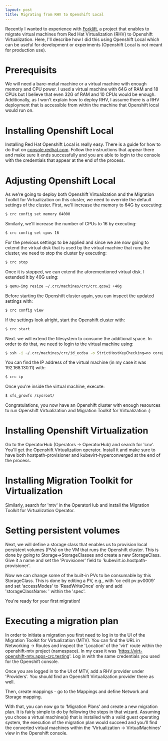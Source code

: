 ```yaml
---
layout: post
title: Migrating from RHV to Openshift Local
---
```


Recently I wanted to experience with [Forklift](https://github.com/konveyor/forklift), a project that enables to migrate virtual machines from Red Hat Virtualization (RHV) to Openshift Virtualization. Here, I'll describe how I did this using Openshift Local which can be useful for development or experiments (Openshift Local is not meant for production use).

# Prerequisits

We will need a bare-metal machine or a virtual machine with enough memory and CPU power. I used a virtual machine with 64G of RAM and 18 CPUs but I believe that even 32G of RAM and 10 CPUs would be enough. Additionally, as I won't explain how to deploy RHV, I assume there is a RHV deployment that is accessible from within the machine that Openshift local would run on.

# Installing Openshift Local

Installing Red Hat Openshift Local is really easy. There is a guide for how to do that on [console.redhat.com](https://console.redhat.com/openshift/create/local). 
Follow the instructions that appear there and make sure it ends successfully and you are able to login to the console with the credentials that appear at the end of the process.

# Adjusting Openshift Local

As we're going to deploy both Openshift Virtualization and the Migration Toolkit for Virtualization on this cluster, we need to override the default settings of the cluster. First, we'll increase the memory to 64G by executing:
```bash
$ crc config set memory 64000
```
Similarly, we'll increase the number of CPUs to 16 by executing:
```bash
$ crc config set cpus 16
```

For the previous settings to be applied and since we are now going to extend the virtual disk that is used by the virtual machine that runs the cluster, we need to stop the cluster by executing:
```bash
$ crc stop
```
Once it is stopped, we can extend the aforementioned virtual disk. I extended it by 40G using:
```bash
$ qemu-img resize ~/.crc/machines/crc/crc.qcow2 +40g
```  

Before starting the Openshift cluster again, you can inspect the updated settings with:
```bash
$ crc config view
```
If the settings look alright, start the Openshift cluster with:
```bash
$ crc start
```  

Next. we will extend the filesystem to consume the additional space. In order to do that, we need to login to the virtual machine using:
```bash
$ ssh -i ~/.crc/machines/crc/id_ecdsa -o StrictHostKeyChecking=no core@192.168.130.11
```
You can find the IP address of the virtual machine (in my case it was 192.168.130.11) with:
```bash
$ crc ip
````
Once you're inside the virtual machine, execute:
```bash
$ xfs_growfs /sysroot/
``` 

Congratulations, you now have an Openshift cluster with enough resources to run Openshift Virtualization and Migration Toolkit for Virtualization :)

# Installing Openshift Virtualization

Go to the OperatorHub (Operators -> OperatorHub) and search for 'cnv'. You'll get the Openshift Virtualization operator. Install it and make sure to have both hostpath-provisioner and kubevirt-hyperconverged at the end of the process.  

# Installing Migration Toolkit for Virtualization

Similarly, search for 'mtv' in the OperatorHub and install the Migration Toolkit for Virtualization Operator.

# Setting persistent volumes

Next, we will define a storage class that enables us to provision local persistent volumes (PVs) on the VM that runs the Openshift cluster. This is done by going to Storage->StorageClasses and create a new StorageClass. Give it a name and set the 'Provisioner' field to 'kubevirt.io.hostpath-provisioner'.  

Now we can change some of the built-in PVs to be consumable by this StorageClass. This is done by editing a PV, e.g., with 'oc edit pv pv0009' and set 'accessModes' to 'ReadWriteOnce' only and add 'storageClassName: <storage-class-name>' within the 'spec'.  

You're ready for your first migration!

# Executing a migration plan

In order to initiate a migration you first need to log in to the UI of the Migration Toolkit for Virtualization (MTV). You can find the URL in Networking -> Routes and inspect the 'Location' of the 'virt' route within the openshift-mtv project (namespace). In my case it was 'https://virt-openshift-mtv.apps-crc.testing'. Log in with the same credentials you used for the Openshift console.  

Once you are logged in to the UI of MTV, add a RHV provider under 'Providers'. You should find an Openshift Virtualization provider there as well.  

Then, create mappings - go to the Mappings and define Network and Storage mapping.  

With that, you can now go to 'Migration Plans' and create a new migration plan. It is fairly simple to do by following the steps in that wizard. Assuming you chose a virtual machine(s) that is installed with a valid guest operating system, the execution of the migration plan would succeed and you'll find the converted virtual machines within the 'Virtualization -> VirtualMachines' view in the Openshift console.
